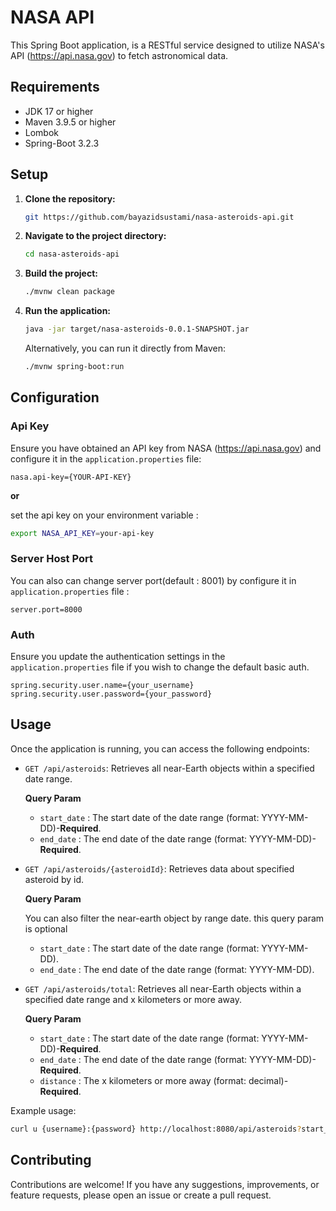 # NASA API 

This Spring Boot application, is a RESTful service designed to utilize NASA's API (https://api.nasa.gov) to fetch astronomical data.

## Requirements

- JDK 17 or higher
- Maven 3.9.5 or higher
- Lombok
- Spring-Boot 3.2.3

## Setup

1. **Clone the repository:**

    ```bash
    git https://github.com/bayazidsustami/nasa-asteroids-api.git
    ```

2. **Navigate to the project directory:**

    ```bash
    cd nasa-asteroids-api
    ```

3. **Build the project:**

    ```bash
    ./mvnw clean package
    ```

4. **Run the application:**

    ```bash
    java -jar target/nasa-asteroids-0.0.1-SNAPSHOT.jar
    ```

   Alternatively, you can run it directly from Maven:

    ```bash
    ./mvnw spring-boot:run
    ```

## Configuration

### Api Key
Ensure you have obtained an API key from NASA (https://api.nasa.gov) and configure it in the `application.properties` file:

```properties
nasa.api-key={YOUR-API-KEY}
```

**or** 

set the api key on your environment variable :

```bash
export NASA_API_KEY=your-api-key
```

### Server Host Port
You can also can change server port(default : 8001) by configure it in `application.properties` file :

```properties
server.port=8000
```

### Auth
Ensure you update the authentication settings in the `application.properties` file if you wish to change the default basic auth.
```properties
spring.security.user.name={your_username}
spring.security.user.password={your_password}
```

## Usage
Once the application is running, you can access the following endpoints:

- `GET /api/asteroids`: Retrieves all near-Earth objects within a specified date range.
   
   **Query Param**

   - `start_date` : The start date of the date range (format: YYYY-MM-DD)-**Required**.
   - `end_date` : The end date of the date range (format: YYYY-MM-DD)-**Required**.

- `GET /api/asteroids/{asteroidId}`: Retrieves data about specified asteroid by id.
  
   **Query Param**

   You can also filter the near-earth object by range date. this query param is optional
   
   - `start_date` : The start date of the date range (format: YYYY-MM-DD).
   - `end_date` : The end date of the date range (format: YYYY-MM-DD).

- `GET /api/asteroids/total`: Retrieves all near-Earth objects within a specified date range and x kilometers or more away.

  **Query Param**

   - `start_date` : The start date of the date range (format: YYYY-MM-DD)-**Required**.
   - `end_date` : The end date of the date range (format: YYYY-MM-DD)-**Required**.
   - `distance` : The x kilometers or more away (format: decimal)-**Required**.

Example usage:
```bash
curl u {username}:{password} http://localhost:8080/api/asteroids?start_date=2024-02-28&end_date=2024-03-05
```
## Contributing
Contributions are welcome! If you have any suggestions, improvements, or feature requests, please open an issue or create a pull request.


